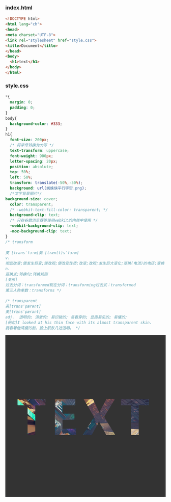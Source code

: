### index.html

``` html
<!DOCTYPE html>
<html lang="ch">
<head>
<meta charset="UTF-8">
<link rel="stylesheet" href="style.css">
<title>Document</title>
</head>
<body>
  <h1>text</h1>
</body>
</html>
```

### style.css

``` css
*{
  margin: 0;
  padding: 0;
}
body{
  background-color: #333;
}
h1{
  font-size: 200px;
  /* 将字母转换为大写 */
  text-transform: uppercase;
  font-weight: 900px;
  letter-spacing: 20px;
  position: absolute;
  top: 50%;
  left: 50%;
  transform: translate(-50%,-50%);
  background: url(蜘蛛侠平行宇宙.png);
  /*文字背景图片*/
background-size: cover;
  color: transparent;
  /* -webkit-text-fill-color: transparent; */
  background-clip: text;
  /* 只在谷歌浏览器等使用webkit的内核中使用 */
  -webkit-background-clip: text;
  -moz-background-clip: text;
}
/* transform

英 [transˈfɔːm]美 [træn(t)sˈfɔrm]
v.
彻底改变;使发生巨变;使改观;使改变性质;改变;改观;发生巨大变化;变换(电流)的电压;变换
n.
变换式;转换句;转换规则
[变形]
过去分词：transformed现在分词：transforming过去式：transformed
第三人称单数：transforms */

/* transparent
英[trænsˈpærənt]
美[trænsˈpærənt]
adj.  透明的; 清澈的; 易识破的; 易看穿的; 显而易见的; 易懂的;
[例句]I looked at his thin face with its almost transparent skin.
我看着他清瘦的脸，脸上肌肤几近透明。 */
```

![用图片做背景的文字效果](https://github.com/Xiaochena/notes/blob/master/%E5%89%8D%E7%AB%AF%E5%B0%8F%E7%8E%A9%E6%84%8F/html+css/img/%E7%94%A8%E5%9B%BE%E7%89%87%E5%81%9A%E8%83%8C%E6%99%AF%E7%9A%84%E6%96%87%E5%AD%97%E6%95%88%E6%9E%9C.png?raw=true)